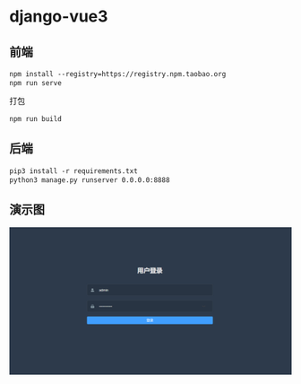 # django-vue3

## 前端

```
npm install --registry=https://registry.npm.taobao.org
npm run serve
```

打包

```
npm run build
```


## 后端

```
pip3 install -r requirements.txt
python3 manage.py runserver 0.0.0.0:8888

```

## 演示图
![输入图片说明](image.png)
